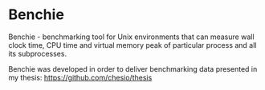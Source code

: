 Benchie
=======

Benchie - benchmarking tool for Unix environments that can measure
wall clock time, CPU time and virtual memory peak of particular
process and all its subprocesses.

Benchie was developed in order to deliver benchmarking data presented
in my thesis: https://github.com/chesio/thesis

